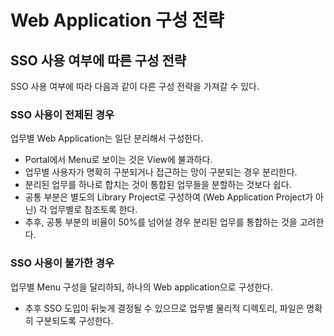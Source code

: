 # Web Application 구성 전략 #
## SSO 사용 여부에 따른 구성 전략 ##

SSO 사용 여부에 따라 다음과 같이 다른 구성 전략을 가져갈 수 있다.

### SSO 사용이 전제된 경우 ###

업무별 Web Application는 일단 분리해서 구성한다.
  * Portal에서 Menu로 보이는 것은 View에 불과하다.
  * 업무별 사용자가 명확히 구분되거나 접근하는 망이 구분되는 경우 분리한다.
  * 분리된 업무를 하나로 합치는 것이 통합된 업무들을 분할하는 것보다 쉽다.
  * 공통 부분은 별도의 Library Project로 구성하여 (Web Application Project가 아닌) 각 업무별로 참조토록 한다.
  * 추후, 공통 부분의 비율이 50%를 넘어설 경우 분리된 업무를 통합하는 것을 고려한다.


### SSO 사용이 불가한 경우 ###

업무별 Menu 구성을 달리하되, 하나의 Web application으로 구성한다.
  * 추후 SSO 도입이 뒤늦게 결정될 수 있으므로 업무별 물리적 디렉토리, 파일은 명확히 구분되도록 구성한다.